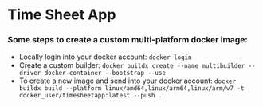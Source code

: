 # Time Sheet App

### Some steps to create a custom multi-platform docker image:
- Locally login into your docker account: ``docker login``
- Create a custom builder: ``docker buildx create --name multibuilder --driver docker-container --bootstrap --use``
- To create a new image and send into your docker account: ``docker buildx build --platform linux/amd64,linux/arm64,linux/arm/v7 -t docker_user/timesheetapp:latest --push .``
